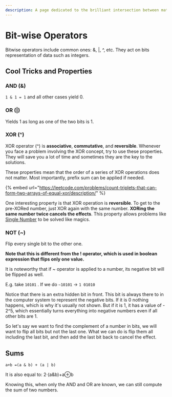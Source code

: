 ```yaml
---
description: A page dedicated to the brilliant intersection between math and cp problems
---
```


# Bit-wise Operators

Bitwise operators include common ones: &, |, ^, etc. They act on bits representation of data such as integers.



## Cool Tricks and Properties

### AND (&)

`1 & 1 = 1` and all other cases yield 0.

### OR (|)&#x20;

Yields 1 as long as one of the two bits is 1.

### XOR (^)

XOR operator (^) is **associative**, **commutative**, and **reversible**. Whenever you face a problem involving the XOR concept, try to use these properties. They will save you a lot of time and sometimes they are the key to the solutions.

These properties mean that the order of a series of XOR operations does not matter. Most importantly, prefix sum can be applied if needed.

{% embed url="https://leetcode.com/problems/count-triplets-that-can-form-two-arrays-of-equal-xor/description/" %}

One interesting property is that XOR operation is **reversible**. To get to the pre-XORed number, just XOR again with the same number. **XORing the same number twice cancels the effects**. This property allows problems like [Single Number](https://leetcode.com/problems/single-number/description/) to be solved like magics.

### NOT (\~)

Flip every single bit to the other one.&#x20;

**Note that this is different from the ! operator, which is used in boolean expression that flips only one value.**

It is noteworthy that if \~ operator is applied to a number, its negative bit will be flipped as well.

E.g. take `10101` . If we do `~10101` -> `1 01010`

Notice that there is an extra hidden bit in front. This bit is always there to in the computer system to represent the negative bits. If it is 0 nothing happens, which is why it's usually not shown. But if it is 1, it has a value of - 2^5, which essentially turns everything into negative numbers even if all other bits are 1.

So let's say we want to find the complement of a number in bits, we will want to flip all bits but not the last one. What we can do is flip them all including the last bit, and then add the last bit back to cancel the effect.

## Sums

`a+b =(a & b) + (a | b)`

It is also equal to: 2⋅(a\&b)+a⊕b

Knowing this, when only the AND and OR are known, we can still compute the sum of two numbers.

